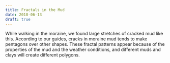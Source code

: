 ```yaml
---
title: Fractals in the Mud
date: 2018-06-13
draft: true
---
```

While walking in the moraine, we found large stretches of cracked mud like this. According to our guides, cracks in moraine mud tends to make pentagons over other shapes. These fractal patterns appear because of the properties of the mud and the weather conditions, and different muds and clays will create different polygons.
